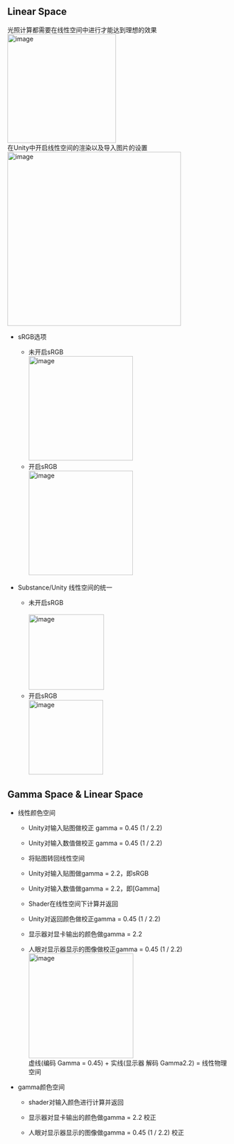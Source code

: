 ## Linear Space
光照计算都需要在线性空间中进行才能达到理想的效果
<br><img width="244" alt="image" src="https://user-images.githubusercontent.com/74708198/226886564-c19bf138-d413-4a25-84cc-3a0e47b9974f.png">
<br>在Unity中开启线性空间的渲染以及导入图片的设置
<br><img width="390" alt="image" src="https://user-images.githubusercontent.com/74708198/226886673-159c2e49-a645-4f83-8173-7009e05c8962.png">
* sRGB选项
  * 未开启sRGB 
  <br><img width="234" alt="image" src="https://user-images.githubusercontent.com/74708198/226887067-4bc221ad-8613-453e-8166-6d781b375652.png">
  * 开启sRGB
  <br><img width="234" alt="image" src="https://user-images.githubusercontent.com/74708198/226887105-2bd97252-2325-4084-b1d2-9a0da6af891c.png">

* Substance/Unity 线性空间的统一
  * 未开启sRGB 	
  <br><img width="169" alt="image" src="https://user-images.githubusercontent.com/74708198/226887140-51599c38-9f96-4d78-8108-0641889999b1.png">
  * 开启sRGB
  <br><img width="167" alt="image" src="https://user-images.githubusercontent.com/74708198/226887166-396e30d6-12e0-4166-88bc-0070b04db8f3.png">


## Gamma Space & Linear Space
* 线性颜色空间
  * Unity对输入贴图做校正 gamma = 0.45 (1 / 2.2) 
  * Unity对输入数值做校正 gamma = 0.45 (1 / 2.2) 

  * 将贴图转回线性空间
  * Unity对输入贴图做gamma = 2.2，即sRGB
  * Unity对输入数值做gamma = 2.2，即[Gamma] 

  * Shader在线性空间下计算并返回

  * Unity对返回颜色做校正gamma = 0.45 (1 / 2.2) 

  * 显示器对显卡输出的颜色做gamma = 2.2
  * 人眼对显示器显示的图像做校正gamma = 0.45 (1 / 2.2)
<br><img width="235" alt="image" src="https://user-images.githubusercontent.com/74708198/226887704-2f087c44-474f-4ca1-9287-fe4018477c7f.png">
<br>虚线(编码 Gamma = 0.45)  + 实线(显示器 解码 Gamma2.2)  = 线性物理空间

* gamma颜色空间
  * shader对输入颜色进行计算并返回

  * 显示器对显卡输出的颜色做gamma = 2.2 校正
  * 人眼对显示器显示的图像做gamma = 0.45 (1 / 2.2) 校正


